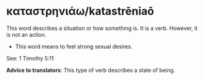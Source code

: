# καταστρηνιάω/katastrēniaō
This word describes a situation or how something is. It is a verb. However, it is not an action. 

* This word means to feel strong sexual desires.

See: 1 Timothy 5:11

**Advice to translators**: This type of verb describes a state of being. 
